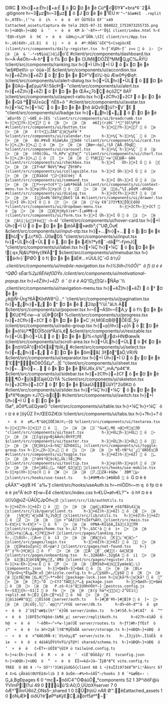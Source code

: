 DIRC      Xh‹}+a:Êh‹}+a:Ê  ö  Q  ¤  è  è   Cùº‹IÐY¥"×bra*¢¨2Ã 
.gitignore        h‹~3µzh‹~3µz  ö  J  ¤  è  è  ¹­Ï­ÈU `M'^~"ãûæ#éÌ  .replit   h‹‚0TËh‹‚(‘¹u  ö  i%  ¤  è  è 
ëY ÛõTÚÍó
ÈF˜¯x49 Cattached_assets/Captura de tela 2025-07-31 084022_1753973255735.png       h‹}+ùÐQh‹}+ùÐQ  ö  ‘  ¤  è  è  KM	ã·¯~8Ý+¬*'Õ§î client/index.html h‹€	'ÊQh‹€¼ú®  ö  h€  ¤  è  è  üâHu­j¤…H‘ÛÖN.\šÎ{ client/src/App.tsx        h‹‚ú6)6‡h‹‚ú3.Eí  ö  ij  ¤  è  è  #º:RÖÁS˜óÍ€™S¤[sqÿöcXË (client/src/components/daily-register.tsx  h‹ƒ˜4¾Ðh‹ƒ˜
z=v  ö  i›  ¤  è  è  & ¨-²¤$¶¾ùú)ô`Jo­'£ #client/src/components/dashboard.tsx       h‹~À-ÃëÓh‹~À-h^  ö  f¼  ¤  è  è  (]ÙM8DÓŽËºMMQ‚gC‰ÅÝÙ !client/src/components/ranking.tsx h‹}+Ì	Üh‹}+Ì	Ü  ö  x  ¤  è  è   ¹æ§#Ðetî\ì‹ u›˜óûá¬|É &client/src/components/ui/accordion.tsx    h‹}+êŽ)h‹}+êŽ)  ö  ƒ  ¤  è  è  D‡"Vö½¦-bù Æw0®ý©q‡: )client/src/components/ui/alert-dialog.tsx h‹}+ÛLh‹}+ÛL  ö    ¤  è  è  0Aú~a£ýµù†Á!:5åcÞt– "client/src/components/ui/alert.tsx        h‹}+êŽ)h‹}+êŽ)  ö  ‡  ¤  è  è   ŒÄ«¿7òÇ ê­çôZÇ† ßAŸ )client/src/components/ui/aspect-ratio.tsx h‹}+žCfh‹}+žCf  ö  c  ¤  è  è  ‹Qå º¼Û±ûc˜ñËß+õ “ #client/src/components/ui/avatar.tsx       h‹}+¼Ç´h‹}+¼Ç´  ö  o  ¤  è  è  hð ãïQv9[}ü?>V¨E  "client/src/components/ui/badge.tsx        h‹}+¿h‹}+¿  ö  \  ¤  è  è  
˜`æÉorð5
´~G0Ê¸ó—]ÈS 'client/src/components/ui/breadcrumb.tsx   h‹}+?h‹}+?  ö  b  ¤  è  è   m6Ij(rz6C´!*"]Ol½P½¥ #client/src/components/ui/button.tsx       h‹}+?h‹}+?  ö  a  ¤  è  è  
‡!t÷¡ŽÁ8^íö½aŸë˜ª %client/src/components/ui/calendar.tsx     h‹}+¼Ç´h‹}+¼Ç´  ö  n  ¤  è  è   Bö.Þ¥xÕ X¾õæ¼Áx¸Udé !client/src/components/ui/card.tsx h‹}+­…h‹}+­…  ö  m  ¤  è  è  Bœ+›óp]„!¾ð ÀÅ.ƒÓqÊ %client/src/components/ui/carousel.tsx     h‹}+¼Ç´h‹}+¼Ç´  ö  p  ¤  è  è  (ñ9û¦Öü…	¹h‚KPv¨yFe” "client/src/components/ui/chart.tsx        h‹}+­…h‹}+­…  ö  l  ¤  è  è   Ý½Ð‘«w'Û@Å¬
&0ó %client/src/components/ui/checkbox.tsx     h‹}+Ì	Üh‹}+Ì	Ü  ö  {  ¤  è  è  IŸ¤‰F¯ÑëV½“#wýˆŽ9†0Fv (client/src/components/ui/collapsible.tsx  h‹}+Ì	Üh‹}+Ì	Ü  ö  v  ¤  è  è  ðäãûd ¹J~‡û[ëéj˜
ß $client/src/components/ui/command.tsx      h‹}+Ì	Üh‹}+Ì	Ü  ö  u  ¤  è  è  ª>÷y+†c€ª‘‹ïøbª9ëåÅ )client/src/components/ui/context-menu.tsx h‹}+p|ñh‹}+p|ñ  ö  Z  ¤  è  è  ó…“½Ì.pÕ¢M
–d©­GDv #client/src/components/ui/dialog.tsx       h‹}+žCfh‹}+žCf  ö  d  ¤  è  è  
Íjõ=Þ‰‘Ó­êÝyÒb€Š¯šÀ #client/src/components/ui/drawer.tsx       h‹}+Ì	Üh‹}+Ì	Ü  ö  t  ¤  è  è  ¹üy
€0ˆ27žY¶3ÏÕCdõÜ *client/src/components/ui/dropdown-menu.tsx        h‹}+žCfh‹}+žCf  ö  g  ¤  è  è  O®jHyš)zé*›Ï¡øÞM‡›á !client/src/components/ui/form.tsx h‹}+Ì	Üh‹}+Ì	Ü  ö  z  ¤  è  è  ãtï¦¾ç}Fêo¨›h–6`Ì  'client/src/components/ui/hover-card.tsx   h‹}+Ì	Üh‹}+Ì	Ü  ö  w  ¤  è  è  jëõÂî»ødb³;{™UØ„Õu€ &client/src/components/ui/input-otp.tsx    h‹}+­…h‹}+­…  ö  j  ¤  è  è  hU’v´J‚cªXÓ…Û0øDS "client/src/components/ui/input.tsx        h‹}+ÛLh‹}+ÛL  ö  ‚  ¤  è  è  Æh?ªy8˜-dâ²“–fýmJ{ "client/src/components/ui/label.tsx        h‹}+¼Ç´h‹}+¼Ç´  ö  q  ¤  è  è  !{:q±‚Ñj&UªðHy{9¥Â“ $client/src/components/ui/menubar.tsx      h‹}´á‹h‹}´PØÒ  ö  f(  ¤  è  è  âÉ#…±ÚUL{Ç*ˆ‹G	b’r¡Û .client/src/components/ui/mobile-navigation.tsx    h‹}½3ííh‹}½0Ô{“  ö  f)  ¤  è  è  ^QØÖ
sÈœ%2µ¦6ÈñèƒGDŸo /client/src/components/ui/motivational-popup.tsx   h‹}+êŽ)h‹}+êŽ)  ö  ˆ  ¤  è  è  AQ’!D¿f|*]Q/÷ÑÃp˜½ ,client/src/components/ui/navigation-menu.tsx      h‹}+êŽ)h‹}+êŽ)  ö  †  ¤  è  è  
¿ê@Ñ–Ürg?6ÄKõdW8^Ü…^ 'client/src/components/ui/pagination.tsx   h‹}+¿h‹}+¿  ö  ^  ¤  è  è   ‚2óp“ì‘ùÏ."ãLh À $client/src/components/ui/popover.tsx      h‹~È~ÁSh‹~ÈA¸y  ö  f½  ¤  è  è   KU£®Ë‹íw—á¯üÛÞGt‡ %client/src/components/ui/progress.tsx     h‹}+žCfh‹}+žCf  ö  h  ¤  è  è  »C´;H¸M0E¤B@ÕËŒ_5­ý (client/src/components/ui/radio-group.tsx  h‹}+p|ñh‹}+p|ñ  ö  [  ¤  è  è  »ô¼U†¶EÓÌ5ò(èºÂä¼,ê &client/src/components/ui/resizable.tsx    h‹}+ÛLh‹}+ÛL  ö  }  ¤  è  è  jÏ%<ñpVÎ‚rd>HN©œwÏk (client/src/components/ui/scroll-area.tsx  h‹}+ÛLh‹}+ÛL  ö  €  ¤  è  è  n¤VGÂ"öHÓ¢å’fþÍ¢¿ #client/src/components/ui/select.tsx       h‹}+¿h‹}+¿  ö  ]  ¤  è  è  ôm&[ 3‡ð“äÕ,VR}Ñ &client/src/components/ui/separator.tsx    h‹}+Ì	Üh‹}+Ì	Ü  ö  y  ¤  è  è  ¹£º\KÔ9ÕŠ£µ²…|É "client/src/components/ui/sheet.tsx        h‹}+­…h‹}+­…  ö  k  ¤  è  è  \Ñ{J6x¸š¾™_mÁ¡*p4¢“#. $client/src/components/ui/sidebar.tsx      h‹}+žCfh‹}+žCf  ö  e  ¤  è  è  ¸¶Ô÷ÿ|&[ÉäjëÙ2rŸÁ %client/src/components/ui/skeleton.tsx     h‹}+žCfh‹}+žCf  ö  f  ¤  è  è  5áaÚìÜûY|†2ùßK¤ õ #client/src/components/ui/slider.tsx       h‹}+¼Ç´h‹}+¼Ç´  ö  s  ¤  è  è  sªXº¢œgm·±J7Cj–b{ì #client/src/components/ui/switch.tsx       h‹}+Ì	Üh‹}+Ì	Ü  ö  |  ¤  è  è  
Í5ø²‚
áÖðªLú£QyœÓ "client/src/components/ui/table.tsx        h‹}+¼Ç´h‹}+¼Ç´  ö  r  ¤  è  è   [õÿÛZ Í!±/ŒEGZi€¤i !client/src/components/ui/tabs.tsx h‹}+?h‹}+?  ö  `  ¤  è  è  ±M…‹¶°&bÇIÓË3A)©¡—{Q %client/src/components/ui/textarea.tsx     h‹}+?h‹}+?  ö  _  ¤  è  è  í¨"Gu4,Mõ >@÷Fs3D "client/src/components/ui/toast.tsx        h‹}+ÛLh‹}+ÛL  ö  ~  ¤  è  è  lgíÿg¤ŒjÁÄo%¦ÔhÝFfË $client/src/components/ui/toaster.tsx      h‹}+ÛLh‹}+ÛL  ö    ¤  è  è  Ù‡k¾ì«å›hG¯åŽhO4Íì¿ )client/src/components/ui/toggle-group.tsx h‹}+­…h‹}+­…  ö  i  ¤  è  è  ÷
¥Ë‹tÑ°%i¨¿¯6Ñ5ÉsÕ #client/src/components/ui/toggle.tsx       h‹}+êŽ)h‹}+êŽ)  ö  …  ¤  è  è  ¹á®‡¹Ûšck…ÚL¦†Œ;Mc $client/src/components/ui/tooltip.tsx      h‹}+p|ñh‹}+p|ñ  ö  V  ¤  è  è  5+áßï;…
ºÀ@f_QJý client/src/hooks/use-mobile.tsx   h‹}+p|ñh‹}+p|ñ  ö  W  ¤  è  è  7,ZÄ‹‡G@w
¨
žBM¯µ‹ client/src/hooks/use-toast.ts     h‹}#9M¶<h‹}#8ÄbÕ  ö  `G  ¤  è  è  çÁÄX"’•þÿB Hî	¯a‰'ƒ  client/src/hooks/useAuth.ts       h‹~mïÒDh‹~m q  ö  fp  ¤  è  è  ë
ýe²Ã­´ècÞ
¢ƒ›w~È4 client/src/index.css      h‹€LÛ•øh‹€L?™•  ö  h‡  ¤  è  è  û\½0@úZ–ÜÁÛÇJpÓñ`=Ô client/src/lib/authUtils.ts       h‹}+êŽ)h‹}+êŽ)  ö    ¤  è  è  gó¡BIWr#_nS$fŒã¼4ïq client/src/lib/queryClient.ts     h‹}+êŽ)h‹}+êŽ)  ö  Œ  ¤  è  è   ¦½9ÝˆéxDÄˆ5¿J¼Öƒ client/src/lib/utils.ts   h‹}+êŽ)h‹}+êŽ)  ö  Ž  ¤  è  è   in
+”ûÀž[ò7†xÏèf%Âñ\ client/src/main.tsx       h‹€V÷ì'h‹€V•’¬  ö  hˆ  ¤  è  è  ©PNA~RÍ¾G8„ÎãJ(JTM client/src/pages/home.tsx h‹‚&7
}^h‹‚&5C¹ä  ö  i+  ¤  è  è  35»Ya¦Á…g‚•?¥X=Y client/src/pages/landing.tsx      h‹‚:\Óíh‹‚:Ä=n  ö  i3  ¤  è  è  Øà{vì 
€|¡’mä—­" client/src/pages/login.tsx        h‹}+êŽ)h‹}+êŽ)  ö    ¤  è  è  ÇÛ©ø1oŽyn(	Ol÷pæ¹J client/src/pages/not-found.tsx    h‹}®"¨ý°h‹}®ëi  ö  f'  ¤  è  è  Å'	É¯¸çW[‹
&òUQ client/src/pages/onboarding.tsx   h‹‚32ÂÒÀh‹‚32gEA  ö  i1  ¤  è  è  &]BíJö©îNÞH¿ƒ„'À¶ö client/src/pages/register.tsx     h‹}+a:Êh‹}+a:Ê  ö  P  ¤  è  è  ËM}‰ð×énÌyœäeâ.\J components.json   h‹}+Qø£h‹}+Qø£  ö  L  ¤  è  è  EL×´Ë7p¤D×ç*Ê¼µŽN:±Š drizzle.config.ts h‹„/ÿ$Ùh‹„/ÿ$Ù  ö  K  ¤  è  è cXÈ¥œ G…¥”~ª*>ß©] package-lock.json h‹vkå²h‹vkå²  ö  “  ¤  è  è  f‹"Ô	—CYJ’TÁD]/º…§ package.json      h‹}+Qø£h‹}+Qø£  ö  O  ¤  è  è   P.zò·ñ¦ó‘Ú1Ù9h©Ô‡º—} postcss.config.js h‹~S3{h‹~S1¦Í
  ö  fm  ¤  è  è  ‡(ý´hä*×c·2”ÙI1( 	replit.md h‹Ë2 Ç£h‹Ë*nìZ  ö  h6  ¤  è  è  	}óì1ö#Ä™û­ ¦Öîšô8 server/auth.ts    h‹}#Ø¨¥h‹}#Œ]Þ  ö  ]¬  ¤  è  è  â|£Õj,l’.˜øp*/^/©ûE server/db.ts      h‹d5¬ôh‹d™°ä  ö  g‡  ¤  è  è  2˜U§Î°æW§c[k*¯˜é}Û6 server/index.ts   h‹}#)5ð.h‹}#(AÍ°  ö  ^™  ¤  è  è  }ïÐFÈ5cYkþbè›ì‰¶ë_µ¦ server/replitAuth.ts      h‹é27h‹é1ÁÓ  ö  h@  ¤  è  è   ³-ëðR¤–^»ºw-ljœ(ÜË server/routes.ts  h‹ƒf|Wh‹ƒfÉsT  ö  i™  ¤  è  è  (u
à©÷2ýÂ´l†Œ"MÿËbÖÂ server/storage.ts h‹}+ùÐQh‹}+ùÐQ  ö  —  ¤  è  è  ×“8ÁOJRÑ-‡¦´õ½nôy¿Œ” server/vite.ts    h‹‚Î3jÿîh‹‚Î1üÉå  ö  ie  ¤  è  è  ¢ 4£èÁ¾ÔÝòÝoŸù/ýT@Y( shared/schema.ts  h‹}+ùÐQh‹}+ùÐQ  ö  ’  ¤  è  è  
C«ÊT×‹ùÓÎ8"½Úî¥
ü tailwind.config.ts        h‹}+a:Êh‹}+a:Ê  ö  R  ¤  è  è  ‘  >ïËˆÐÜõåÿ/
Fî 
tsconfig.json     h‹}+ùÐQh‹}+ùÐQ  ö  ”  ¤  è  è  ËÎ>=k£>Jà—´ÏÿB³0“€ vite.config.ts    TREE  U 88 4
-³»
SÚ³!²3ìWïÿüdGõ{client 68 1
¬}‡uÏžì973é8”H°ì¦¹Ãôsrc 67 4
‡>& çÃkàû(0UYÈ£4>lib 3 0
âs­Óé›—#%>h»šÀŠ“—/hooks 3 0
´º&æÑ$«› :`	G„â¸BgÐpages 6 0
^mc+nôïC4™Ó©áüÕ„°components 52 1
3P^iðõF@ù ŸVlmP¦I?ui 49 0
ûû’S:A0,Ó¸ÚÙ¤X‡server 7 0
ôÆ†¹ÏÎnrÜ6öZ¸ONs5–¸shared 1 0
SÛÞjòÚ
nÁR Ø™:ê£attached_assets 1 0
óN¡ÆÞ
óiðÚ?é‘øPºaKÿEC,äörf5ëº²¬¯
